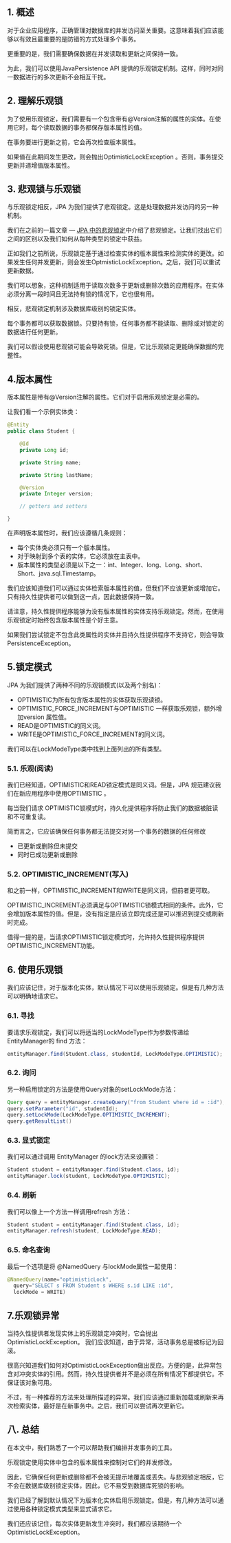## 1. 概述

对于企业应用程序，正确管理对数据库的并发访问至关重要。这意味着我们应该能够以有效且最重要的是防错的方式处理多个事务。

更重要的是，我们需要确保数据在并发读取和更新之间保持一致。

为此，我们可以使用JavaPersistence API 提供的乐观锁定机制。这样，同时对同一数据进行的多次更新不会相互干扰。

## 2. 理解乐观锁

为了使用乐观锁定，我们需要有一个包含带有@Version注解的属性的实体。在使用它时，每个读取数据的事务都保存版本属性的值。

在事务要进行更新之前，它会再次检查版本属性。

如果值在此期间发生更改，则会抛出OptimisticLockException 。否则，事务提交更新并递增值版本属性。

## 3. 悲观锁与乐观锁

与乐观锁定相反，JPA 为我们提供了悲观锁定。这是处理数据并发访问的另一种机制。

我们在之前的一篇文章 — [JPA 中的悲观锁定](https://www.baeldung.com/jpa-pessimistic-locking)中介绍了悲观锁定。让我们找出它们之间的区别以及我们如何从每种类型的锁定中获益。

正如我们之前所说，乐观锁定基于通过检查实体的版本属性来检测实体的更改。如果发生任何并发更新，则会发生OptmisticLockException。之后，我们可以重试更新数据。

我们可以想象，这种机制适用于读取次数多于更新或删除次数的应用程序。在实体必须分离一段时间且无法持有锁的情况下，它也很有用。

相反，悲观锁定机制涉及数据库级别的锁定实体。

每个事务都可以获取数据锁。只要持有锁，任何事务都不能读取、删除或对锁定的数据进行任何更新。

我们可以假设使用悲观锁可能会导致死锁。但是，它比乐观锁定更能确保数据的完整性。

## 4.版本属性

版本属性是带有@Version注解的属性。它们对于启用乐观锁定是必需的。

让我们看一个示例实体类：

```java
@Entity
public class Student {

    @Id
    private Long id;

    private String name;

    private String lastName;

    @Version
    private Integer version;

    // getters and setters

}
```

在声明版本属性时，我们应该遵循几条规则：

-   每个实体类必须只有一个版本属性。
-   对于映射到多个表的实体，它必须放在主表中。
-   版本属性的类型必须是以下之一：int、Integer、long、Long、short、Short、java.sql.Timestamp。

我们应该知道我们可以通过实体检索版本属性的值，但我们不应该更新或增加它。只有持久性提供者可以做到这一点，因此数据保持一致。

请注意，持久性提供程序能够为没有版本属性的实体支持乐观锁定。然而，在使用乐观锁定时始终包含版本属性是个好主意。

如果我们尝试锁定不包含此类属性的实体并且持久性提供程序不支持它，则会导致PersistenceException。

## 5.锁定模式

JPA 为我们提供了两种不同的乐观锁模式(以及两个别名)：

-   OPTIMISTIC为所有包含版本属性的实体获取乐观读锁。
-   OPTIMISTIC_FORCE_INCREMENT与OPTIMISTIC 一样获取乐观锁，额外增加version 属性值。
-   READ是OPTIMISTIC的同义词。
-   WRITE是OPTIMISTIC_FORCE_INCREMENT的同义词。

我们可以在LockModeType类中找到上面列出的所有类型。

### 5.1. 乐观(阅读)

我们已经知道，OPTIMISTIC和READ锁定模式是同义词。但是，JPA 规范建议我们在新应用程序中使用OPTIMISTIC 。

每当我们请求 OPTIMISTIC锁模式时，持久化提供程序将防止我们的数据被脏读和不可重复读。

简而言之，它应该确保任何事务都无法提交对另一个事务的数据的任何修改

-   已更新或删除但未提交
-   同时已成功更新或删除

### 5.2. OPTIMISTIC_INCREMENT(写入)

和之前一样，OPTIMISTIC_INCREMENT和WRITE是同义词，但前者更可取。

OPTIMISTIC_INCREMENT必须满足与OPTIMISTIC锁模式相同的条件。此外，它会增加版本属性的值。但是，没有指定是应该立即完成还是可以推迟到提交或刷新时完成。

值得一提的是，当请求OPTIMISTIC锁定模式时，允许持久性提供程序提供OPTIMISTIC_INCREMENT功能。

## 6. 使用乐观锁

我们应该记住，对于版本化实体，默认情况下可以使用乐观锁定。但是有几种方法可以明确地请求它。

### 6.1. 寻找

要请求乐观锁定，我们可以将适当的LockModeType作为参数传递给 EntityManager的 find 方法：

```java
entityManager.find(Student.class, studentId, LockModeType.OPTIMISTIC);
```

### 6.2. 询问

另一种启用锁定的方法是使用Query对象的setLockMode方法：

```java
Query query = entityManager.createQuery("from Student where id = :id");
query.setParameter("id", studentId);
query.setLockMode(LockModeType.OPTIMISTIC_INCREMENT);
query.getResultList()
```

### 6.3. 显式锁定

我们可以通过调用 EntityManager 的lock方法来设置锁：

```java
Student student = entityManager.find(Student.class, id);
entityManager.lock(student, LockModeType.OPTIMISTIC);
```

### 6.4. 刷新

我们可以像上一个方法一样调用refresh 方法：

```java
Student student = entityManager.find(Student.class, id);
entityManager.refresh(student, LockModeType.READ);
```

### 6.5. 命名查询

最后一个选项是将 @NamedQuery 与lockMode属性一起使用：

```java
@NamedQuery(name="optimisticLock",
  query="SELECT s FROM Student s WHERE s.id LIKE :id",
  lockMode = WRITE)
```

## 7.乐观锁异常

当持久性提供者发现实体上的乐观锁定冲突时，它会抛出OptimisticLockException。 我们应该知道，由于异常，活动事务总是被标记为回滚。

很高兴知道我们如何对OptimisticLockException做出反应。方便的是，此异常包含对冲突实体的引用。然而，持久性提供者并不是必须在所有情况下都提供它。不保证该对象可用。

不过，有一种推荐的方法来处理所描述的异常。我们应该通过重新加载或刷新来再次检索实体，最好是在新事务中。之后，我们可以尝试再次更新它。

## 八. 总结

在本文中，我们熟悉了一个可以帮助我们编排并发事务的工具。

乐观锁定使用实体中包含的版本属性来控制对它们的并发修改。

因此，它确保任何更新或删除都不会被无提示地覆盖或丢失。与悲观锁定相反，它不会在数据库级别锁定实体，因此，它不易受到数据库死锁的影响。

我们已经了解到默认情况下为版本化实体启用乐观锁定。但是，有几种方法可以通过使用各种锁定模式类型来显式请求它。

我们还应该记住，每次实体更新发生冲突时，我们都应该期待一个OptimisticLockException。